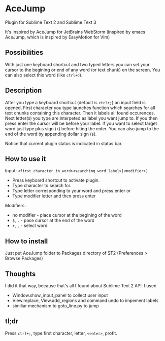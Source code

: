 AceJump
=======

Plugin for Sublime Text 2 and Sublime Text 3

It's inspired by AceJump for JetBrains WebStorm (inspired by emacs AceJump, which is inspired by EasyMotion for Vim)

Possibilities
------------

With just one keyboard shortcut and two typed letters you can set your cursor to the begining or end of any word (or text chunk) on the screen. You can also select this word (like `ctrl+d`).

Description
---------------------------

After you type a keyboard shortcut (default is `ctrl+;`) an input field is opened. First character you type launches function which searches for all text chunks containing this character. Then it labels all found occurences. Next letter(s) you type are interpeted as label you want jump to. If you then press enter the cursor will be before your label. If you want to select target word just type plus sign (`+`) before hiting the enter. You can also jump to the end of the word by appending dollar sign (`$`).

Notice that current plugin status is indicated in status bar.

How to use it
-------------

Input: `<first_character_in_word><searching_word_label>[<modifier>]`

- Press keyboard shortcut to activate plugin.
- Type character to search for.
- Type letter corresponding to your word and press enter or
- Type modifier letter and then press enter

Modifiers:
- no modifier - place cursor at the begining of the word
- `$`, `.`    - pace cursor at the end of the word
- `+`, `,`    - select word

How to install
--------------

Just put AceJump folder to Packages directory of ST2
(Preferences > Browse Packages)

Thoughts
--------

I did it that way, because that's all I found about Sublime Text 2 API.
I used
- Window.show_input_panel to collect user input
- View.replace, View.add_regions and command undo to impement labels
- similiar mechanism to goto_line.py to jump

tl;dr
-----

Press `ctrl+;`, type first character, letter, `<enter>`, profit.
